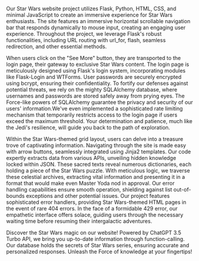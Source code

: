Our Star Wars website project utilizes Flask, Python, HTML, CSS, and minimal JavaScript to create an immersive experience for Star Wars enthusiasts. The site features an immersive horizontal scrollable navigation bar that responds dynamically to mouse input, creating an engaging user experience. Throughout the project, we leverage Flask's robust functionalities, including URL routing with url_for, flash, seamless redirection, and other essential methods.

When users click on the "See More" button, they are transported to the login page, their gateway to exclusive Star Wars content. The login page is meticulously designed using Flask's login system, incorporating modules like Flask-Login and WTForms. User passwords are securely encrypted using bcrypt, ensuring their confidentiality. To fortify our defenses against potential threats, we rely on the mighty SQLAlchemy database, where usernames and passwords are stored safely away from prying eyes. The Force-like powers of SQLAlchemy guarantee the privacy and security of our users' information.We've even implemented a sophisticated rate limiting mechanism that temporarily restricts access to the login page if users exceed the maximum threshold. Your determination and patience, much like the Jedi's resilience, will guide you back to the path of exploration. 


Within the Star Wars-themed grid layout, users can delve into a treasure trove of captivating information. Navigating through the site is made easy with arrow buttons, seamlessly integrated using Jinja2 templates. Our code expertly extracts data from various APIs, unveiling hidden knowledge locked within JSON. These sacred texts reveal numerous dictionaries, each holding a piece of the Star Wars puzzle. With meticulous logic, we traverse these celestial archives, extracting vital information and presenting it in a format that would make even Master Yoda nod in approval. Our error handling capabilities ensure smooth operation, shielding against list out-of-bounds exceptions and other potential issues. Our project features sophisticated error handlers, providing Star Wars-themed HTML pages in the event of rare 404 errors. In the face of a formidable 429 error, our empathetic interface offers solace, guiding users through the necessary waiting time before resuming their intergalactic adventures.

Discover the Star Wars magic on our website! Powered by ChatGPT 3.5 Turbo API, we bring you up-to-date information through function-calling. Our database holds the secrets of Star Wars series, ensuring accurate and personalized responses. Unleash the Force of knowledge at your fingertips!

